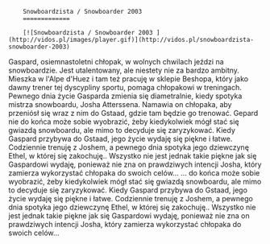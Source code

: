 
        Snowboardzista / Snowboarder 2003 
        =============
        
        [![Snowboardzista / Snowboarder 2003 ](http://vidos.pl/images/player.gif)](http://vidos.pl/snowboardzista-snowboarder-2003)
        
        
 Gaspard, osiemnastoletni chłopak, w wolnych chwilach jeździ na snowboardzie. Jest utalentowany, ale niestety nie za bardzo ambitny. Mieszka w l'Alpe d'Huez i tam też pracuję w sklepie Beshopa, który jako dawny trener tej dyscypliny sportu, pomaga chłopakowi w treningach. Pewnego dnia życie Gasparda zmienia się diametralnie, kiedy spotyka mistrza snowboardu, Josha Atterssena. Namawia on chłopaka, aby przeniósł się wraz z nim do Gstaad, gdzie tam będzie go trenować. Gepard nie do końca może sobie wyobrazić, żeby kiedykolwiek mógł stać się gwiazdą snowboardu, ale mimo to decyduje się zaryzykować. Kiedy Gaspard przybywa do Gstaad, jego życie wydaję się piękne i łatwe. Codziennie trenuję z Joshem, a pewnego dnia spotyka jego dziewczynę Ethel, w której się zakochuję.. Wszystko nie jest jednak takie piękne jak się Gaspardowi wydaję, ponieważ nie zna on prawdziwych intencji Josha, który zamierza wykorzystać chłopaka do swoich celów...   ... do końca może sobie wyobrazić, żeby kiedykolwiek mógł stać się gwiazdą snowboardu, ale mimo to decyduje się zaryzykować. Kiedy Gaspard przybywa do Gstaad, jego życie wydaję się piękne i łatwe. Codziennie trenuję z Joshem, a pewnego dnia spotyka jego dziewczynę Ethel, w której się zakochuję.. Wszystko nie jest jednak takie piękne jak się Gaspardowi wydaję, ponieważ nie zna on prawdziwych intencji Josha, który zamierza wykorzystać chłopaka do swoich celów...
    